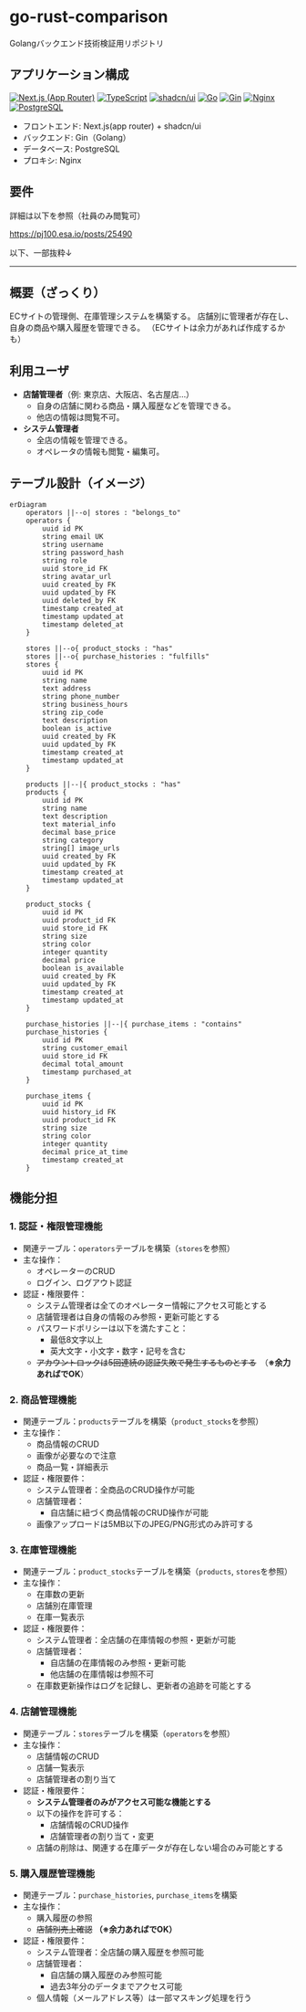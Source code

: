 # go-rust-comparison
Golangバックエンド技術検証用リポジトリ


## アプリケーション構成
[![Next.js (App Router)](https://img.shields.io/badge/Next.js%20(App%20Router)-000000?style=for-the-badge&logo=next.js&logoColor=white)](https://nextjs.org/)
[![TypeScript](https://img.shields.io/badge/TypeScript-3178C6?style=for-the-badge&logo=typescript&logoColor=white)](https://www.typescriptlang.org/)
[![shadcn/ui](https://img.shields.io/badge/shadcn%2Fui-000000?style=for-the-badge&logo=shadcnui&logoColor=white)](https://ui.shadcn.com/)
[![Go](https://img.shields.io/badge/Go-00ADD8?style=for-the-badge&logo=go&logoColor=white)](https://go.dev/)
[![Gin](https://img.shields.io/badge/Gin-008ECF?style=for-the-badge&logo=gin&logoColor=white)](https://gin-gonic.com/)
[![Nginx](https://img.shields.io/badge/Nginx-009639?style=for-the-badge&logo=nginx&logoColor=white)](https://nginx.org/)
[![PostgreSQL](https://img.shields.io/badge/PostgreSQL-4169E1?style=for-the-badge&logo=postgresql&logoColor=white)](https://www.postgresql.org/)

- フロントエンド: Next.js(app router) + shadcn/ui
- バックエンド: Gin（Golang）
- データベース: PostgreSQL
- プロキシ: Nginx


## 要件
詳細は以下を参照（社員のみ閲覧可）

https://pj100.esa.io/posts/25490

以下、一部抜粋↓

---

## 概要（ざっくり）

ECサイトの管理側、在庫管理システムを構築する。
店舗別に管理者が存在し、自身の商品や購入履歴を管理できる。
（ECサイトは余力があれば作成するかも）

## 利用ユーザ
- **店舗管理者**（例: 東京店、大阪店、名古屋店...）
  - 自身の店舗に関わる商品・購入履歴などを管理できる。
  - 他店の情報は閲覧不可。
- **システム管理者**
    - 全店の情報を管理できる。
    - オペレータの情報も閲覧・編集可。

## テーブル設計（イメージ）
```mermaid
erDiagram
    operators ||--o| stores : "belongs_to"
    operators {
        uuid id PK
        string email UK
        string username
        string password_hash
        string role
        uuid store_id FK
        string avatar_url
        uuid created_by FK
        uuid updated_by FK
        uuid deleted_by FK
        timestamp created_at
        timestamp updated_at
        timestamp deleted_at
    }

    stores ||--o{ product_stocks : "has"
    stores ||--o{ purchase_histories : "fulfills"
    stores {
        uuid id PK
        string name
        text address
        string phone_number
        string business_hours
        string zip_code
        text description
        boolean is_active
        uuid created_by FK
        uuid updated_by FK
        timestamp created_at
        timestamp updated_at
    }

    products ||--|{ product_stocks : "has"
    products {
        uuid id PK
        string name
        text description
        text material_info
        decimal base_price
        string category
        string[] image_urls
        uuid created_by FK
        uuid updated_by FK
        timestamp created_at
        timestamp updated_at
    }

    product_stocks {
        uuid id PK
        uuid product_id FK
        uuid store_id FK
        string size
        string color
        integer quantity
        decimal price
        boolean is_available
        uuid created_by FK
        uuid updated_by FK
        timestamp created_at
        timestamp updated_at
    }

    purchase_histories ||--|{ purchase_items : "contains"
    purchase_histories {
        uuid id PK
        string customer_email
        uuid store_id FK
        decimal total_amount
        timestamp purchased_at
    }

    purchase_items {
        uuid id PK
        uuid history_id FK
        uuid product_id FK
        string size
        string color
        integer quantity
        decimal price_at_time
        timestamp created_at
    }
```

## 機能分担

### 1. **認証・権限管理機能**
- 関連テーブル：`operators`テーブルを構築（`stores`を参照）
- 主な操作：
    - オペレーターのCRUD
    - ログイン、ログアウト認証
- 認証・権限要件：
    - システム管理者は全てのオペレーター情報にアクセス可能とする
    - 店舗管理者は自身の情報のみ参照・更新可能とする
    - パスワードポリシーは以下を満たすこと：
        - 最低8文字以上
        - 英大文字・小文字・数字・記号を含む
    - ~~アカウントロックは5回連続の認証失敗で発生するものとする~~　（**※余力あればでOK**） 

### 2. **商品管理機能**　

- 関連テーブル：`products`テーブルを構築（`product_stocks`を参照）
- 主な操作：
    - 商品情報のCRUD
    - 画像が必要なので注意
    - 商品一覧・詳細表示
- 認証・権限要件：
    - システム管理者：全商品のCRUD操作が可能
    - 店舗管理者：
        - 自店舗に紐づく商品情報のCRUD操作が可能
    - 画像アップロードは5MB以下のJPEG/PNG形式のみ許可する

### 3. **在庫管理機能**

- 関連テーブル：`product_stocks`テーブルを構築（`products`, `stores`を参照）
- 主な操作：
    - 在庫数の更新
    - 店舗別在庫管理
    - 在庫一覧表示
- 認証・権限要件：
    - システム管理者：全店舗の在庫情報の参照・更新が可能
    - 店舗管理者：
        - 自店舗の在庫情報のみ参照・更新可能
        - 他店舗の在庫情報は参照不可
    - 在庫数更新操作はログを記録し、更新者の追跡を可能とする

### 4. **店舗管理機能**

- 関連テーブル：`stores`テーブルを構築（`operators`を参照）
- 主な操作：
    - 店舗情報のCRUD
    - 店舗一覧表示
    - 店舗管理者の割り当て
- 認証・権限要件：
    - **システム管理者のみがアクセス可能な機能とする**
    - 以下の操作を許可する：
        - 店舗情報のCRUD操作
        - 店舗管理者の割り当て・変更
    - 店舗の削除は、関連する在庫データが存在しない場合のみ可能とする

### 5. **購入履歴管理機能**

- 関連テーブル：`purchase_histories`, `purchase_items`を構築
- 主な操作：
    - 購入履歴の参照
    - ~~店舗別売上確認~~ **（※余力あればでOK）**
- 認証・権限要件：
    - システム管理者：全店舗の購入履歴を参照可能
    - 店舗管理者：
        - 自店舗の購入履歴のみ参照可能
        - 過去3年分のデータまでアクセス可能
    - 個人情報（メールアドレス等）は一部マスキング処理を行う
